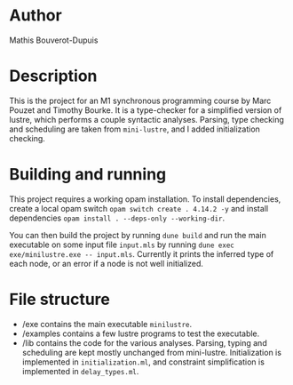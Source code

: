# Author

Mathis Bouverot-Dupuis

# Description

This is the project for an M1 synchronous programming course by Marc Pouzet and Timothy Bourke. It is a type-checker for a simplified version of lustre, which performs a couple syntactic analyses. Parsing, type checking and scheduling are taken from `mini-lustre`, and I added initialization checking.

# Building and running

This project requires a working opam installation. To install dependencies, create a local opam switch `opam switch create . 4.14.2 -y` and install dependencies `opam install . --deps-only --working-dir`.

You can then build the project by running `dune build` and run the main executable on some input file `input.mls` by running `dune exec exe/minilustre.exe -- input.mls`. Currently it prints the inferred type
of each node, or an error if a node is not well initialized.

# File structure

- /exe contains the main executable `minilustre`. 
- /examples contains a few lustre programs to test the executable.
- /lib contains the code for the various analyses. Parsing, typing and scheduling are kept mostly unchanged from mini-lustre. Initialization is implemented in `initialization.ml`, and constraint simplification is implemented in `delay_types.ml`.


